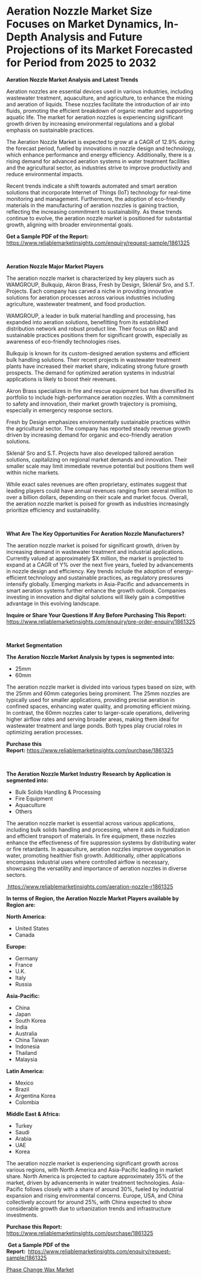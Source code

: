 <p><h1>Aeration Nozzle Market Size Focuses on Market Dynamics, In-Depth Analysis and Future Projections of its Market Forecasted for Period from 2025 to 2032</h1></p><p><strong>Aeration Nozzle Market Analysis and Latest Trends</strong></p>
<p><p>Aeration nozzles are essential devices used in various industries, including wastewater treatment, aquaculture, and agriculture, to enhance the mixing and aeration of liquids. These nozzles facilitate the introduction of air into fluids, promoting the efficient breakdown of organic matter and supporting aquatic life. The market for aeration nozzles is experiencing significant growth driven by increasing environmental regulations and a global emphasis on sustainable practices.</p><p>The Aeration Nozzle Market is expected to grow at a CAGR of 12.9% during the forecast period, fuelled by innovations in nozzle design and technology, which enhance performance and energy efficiency. Additionally, there is a rising demand for advanced aeration systems in water treatment facilities and the agricultural sector, as industries strive to improve productivity and reduce environmental impacts. </p><p>Recent trends indicate a shift towards automated and smart aeration solutions that incorporate Internet of Things (IoT) technology for real-time monitoring and management. Furthermore, the adoption of eco-friendly materials in the manufacturing of aeration nozzles is gaining traction, reflecting the increasing commitment to sustainability. As these trends continue to evolve, the aeration nozzle market is positioned for substantial growth, aligning with broader environmental goals.</p></p>
<p><strong>Get a Sample PDF of the Report:&nbsp;</strong> <a href="https://www.reliablemarketinsights.com/enquiry/request-sample/1861325?utm_campaign=3257&utm_medium=2&utm_source=Github&utm_content=ia&utm_term=01042025&utm_id=aeration-nozzle">https://www.reliablemarketinsights.com/enquiry/request-sample/1861325</a></p>
<p>&nbsp;</p>
<p><strong>Aeration Nozzle Major Market Players</strong></p>
<p><p>The aeration nozzle market is characterized by key players such as WAMGROUP, Bulkquip, Akron Brass, Fresh by Design, Sklenář Sro, and S.T. Projects. Each company has carved a niche in providing innovative solutions for aeration processes across various industries including agriculture, wastewater treatment, and food production.</p><p>WAMGROUP, a leader in bulk material handling and processing, has expanded into aeration solutions, benefitting from its established distribution network and robust product line. Their focus on R&D and sustainable practices positions them for significant growth, especially as awareness of eco-friendly technologies rises.</p><p>Bulkquip is known for its custom-designed aeration systems and efficient bulk handling solutions. Their recent projects in wastewater treatment plants have increased their market share, indicating strong future growth prospects. The demand for optimized aeration systems in industrial applications is likely to boost their revenues.</p><p>Akron Brass specializes in fire and rescue equipment but has diversified its portfolio to include high-performance aeration nozzles. With a commitment to safety and innovation, their market growth trajectory is promising, especially in emergency response sectors.</p><p>Fresh by Design emphasizes environmentally sustainable practices within the agricultural sector. The company has reported steady revenue growth driven by increasing demand for organic and eco-friendly aeration solutions.</p><p>Sklenář Sro and S.T. Projects have also developed tailored aeration solutions, capitalizing on regional market demands and innovation. Their smaller scale may limit immediate revenue potential but positions them well within niche markets.</p><p>While exact sales revenues are often proprietary, estimates suggest that leading players could have annual revenues ranging from several million to over a billion dollars, depending on their scale and market focus. Overall, the aeration nozzle market is poised for growth as industries increasingly prioritize efficiency and sustainability.</p></p>
<p>&nbsp;</p>
<p><strong>What Are The Key Opportunities For Aeration Nozzle Manufacturers?</strong></p>
<p><p>The aeration nozzle market is poised for significant growth, driven by increasing demand in wastewater treatment and industrial applications. Currently valued at approximately $X million, the market is projected to expand at a CAGR of Y% over the next five years, fueled by advancements in nozzle design and efficiency. Key trends include the adoption of energy-efficient technology and sustainable practices, as regulatory pressures intensify globally. Emerging markets in Asia-Pacific and advancements in smart aeration systems further enhance the growth outlook. Companies investing in innovation and digital solutions will likely gain a competitive advantage in this evolving landscape.</p></p>
<p><strong>Inquire or Share Your Questions If Any Before Purchasing This Report:</strong> <a href="https://www.reliablemarketinsights.com/enquiry/pre-order-enquiry/1861325?utm_campaign=3257&utm_medium=2&utm_source=Github&utm_content=ia&utm_term=01042025&utm_id=aeration-nozzle">https://www.reliablemarketinsights.com/enquiry/pre-order-enquiry/1861325</a></p>
<p>&nbsp;</p>
<p><strong>Market Segmentation</strong></p>
<p><strong>The Aeration Nozzle Market Analysis by types is segmented into:</strong></p>
<p><ul><li>25mm</li><li>60mm</li></ul></p>
<p><p>The aeration nozzle market is divided into various types based on size, with the 25mm and 60mm categories being prominent. The 25mm nozzles are typically used for smaller applications, providing precise aeration in confined spaces, enhancing water quality, and promoting efficient mixing. In contrast, the 60mm nozzles cater to larger-scale operations, delivering higher airflow rates and serving broader areas, making them ideal for wastewater treatment and large ponds. Both types play crucial roles in optimizing aeration processes.</p></p>
<p><strong>Purchase this Report:&nbsp;</strong><a href="https://www.reliablemarketinsights.com/purchase/1861325?utm_campaign=3257&utm_medium=2&utm_source=Github&utm_content=ia&utm_term=01042025&utm_id=aeration-nozzle">https://www.reliablemarketinsights.com/purchase/1861325</a></p>
<p>&nbsp;</p>
<p><strong>The Aeration Nozzle Market Industry Research by Application is segmented into:</strong></p>
<p><ul><li>Bulk Solids Handling & Processing</li><li>Fire Equipment</li><li>Aquaculture</li><li>Others</li></ul></p>
<p><p>The aeration nozzle market is essential across various applications, including bulk solids handling and processing, where it aids in fluidization and efficient transport of materials. In fire equipment, these nozzles enhance the effectiveness of fire suppression systems by distributing water or fire retardants. In aquaculture, aeration nozzles improve oxygenation in water, promoting healthier fish growth. Additionally, other applications encompass industrial uses where controlled airflow is necessary, showcasing the versatility and importance of aeration nozzles in diverse sectors.</p></p>
<p><a href="https://www.reliablemarketinsights.com/aeration-nozzle-r1861325?utm_campaign=3257&utm_medium=2&utm_source=Github&utm_content=ia&utm_term=01042025&utm_id=aeration-nozzle">&nbsp;https://www.reliablemarketinsights.com/aeration-nozzle-r1861325</a></p>
<p><strong>In terms of Region, the Aeration Nozzle Market Players available by Region are:</strong></p>
<p>
    <p> <strong> North America: </strong>
        <ul>
            <li>United States</li>
            <li>Canada</li>
        </ul>
        </p> 
    <p> <strong> Europe: </strong>
        <ul>
            <li>Germany</li>
            <li>France</li>
            <li>U.K.</li>
            <li>Italy</li>
            <li>Russia</li>
        </ul>
        </p> 
    <p> <strong> Asia-Pacific: </strong>
        <ul>
            <li>China</li>
            <li>Japan</li>
            <li>South Korea</li>
            <li>India</li>
            <li>Australia</li>
            <li>China Taiwan</li>
            <li>Indonesia</li>
            <li>Thailand</li>
            <li>Malaysia</li>
        </ul>
        </p> 
    <p> <strong> Latin America: </strong>
        <ul>
            <li>Mexico</li>
            <li>Brazil</li>
            <li>Argentina Korea</li>
            <li>Colombia</li>
        </ul>
        </p> 
    <p> <strong> Middle East & Africa: </strong>
        <ul>
            <li>Turkey</li>
            <li>Saudi</li>
            <li>Arabia</li>
            <li>UAE</li>
            <li>Korea</li>
        </ul>
    </p>
    </p>
<p><p>The aeration nozzle market is experiencing significant growth across various regions, with North America and Asia-Pacific leading in market share. North America is projected to capture approximately 35% of the market, driven by advancements in water treatment technologies. Asia-Pacific follows closely with a share of around 30%, fueled by industrial expansion and rising environmental concerns. Europe, USA, and China collectively account for around 25%, with China expected to show considerable growth due to urbanization trends and infrastructure investments.</p></p>
<p><strong>Purchase this Report: </strong><a href="https://www.reliablemarketinsights.com/purchase/1861325?utm_campaign=3257&utm_medium=2&utm_source=Github&utm_content=ia&utm_term=01042025&utm_id=aeration-nozzle">https://www.reliablemarketinsights.com/purchase/1861325</a></p>
<p>&nbsp;<strong>Get a Sample PDF of the Report:&nbsp;&nbsp;</strong><a href="https://www.reliablemarketinsights.com/enquiry/request-sample/1861325?utm_campaign=3257&utm_medium=2&utm_source=Github&utm_content=ia&utm_term=01042025&utm_id=aeration-nozzle">https://www.reliablemarketinsights.com/enquiry/request-sample/1861325</a></p>
<p><strong></strong></p>
<p><p><a href="https://github.com/guleealhani/Market-Research-Report-List-1/blob/main/phase-change-wax-market.md?utm_campaign=3257&utm_medium=2&utm_source=Github&utm_content=ia&utm_term=01042025&utm_id=aeration-nozzle">Phase Change Wax Market</a></p></p>